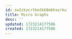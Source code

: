 ```yaml
---
id: sw2zkzcrtbm3k68mbhazrku
title: Micro Graphs
desc: ''
updated: 1723214177506
created: 1723214177506
---
```

